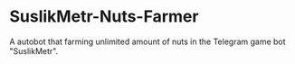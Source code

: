# SuslikMetr-Nuts-Farmer
A autobot that farming unlimited amount of nuts in the Telegram game bot "SuslikMetr".
